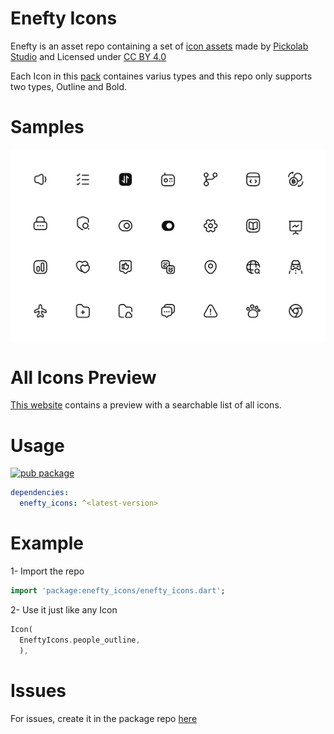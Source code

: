 # Enefty Icons

Enefty is an asset repo containing a set of [icon assets](https://www.figma.com/community/file/1158602726550500895) made by [Pickolab Studio](https://www.figma.com/@PickolabStudio) and Licensed under [CC BY 4.0](https://creativecommons.org/licenses/by/4.0/)

Each Icon in this [pack](https://www.figma.com/community/file/1158602726550500895) containes varius types and this repo only supports two types, Outline and Bold.

# Samples

[![icon gallery preview](./readme-assets/icon_preview_1.0.0.png)](https://www.figma.com/community/file/1158602726550500895)

# All Icons Preview 

[This website](https://omar-hanafy.github.io/enefty-icons/#/) contains a preview with a searchable list of all icons.

# Usage

[![pub package](https://img.shields.io/pub/v/enefty_icons)](https://pub.dev/packages/enefty_icons)

```yaml
dependencies:
  enefty_icons: ^<latest-version>
```

# Example

1- Import the repo

```dart
import 'package:enefty_icons/enefty_icons.dart';
```

2- Use it just like any Icon

```dart
Icon(
  EneftyIcons.people_outline,
  ),
```

# Issues

For issues, create it in the package repo [here](https://github.com/omar-hanafy/nft-icons/issues)
